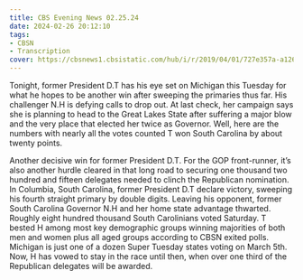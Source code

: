 ```yaml
---
title: CBS Evening News 02.25.24
date: 2024-02-26 20:12:10
tags:
- CBSN
- Transcription
cover: https://cbsnews1.cbsistatic.com/hub/i/r/2019/04/01/727e357a-a126-4138-a2c5-4d3222669d57/thumbnail/640x360/3ff2761028dc5c65cc4f07acd54bcd5c/cbsn2-logo-1920x1080.jpg
---
```

Tonight, former President D.T has his eye set on Michigan this Tuesday for what he hopes to be another win after sweeping the primaries thus far. His challenger N.H is defying calls to drop out. At last check, her campaign says she is planning to head to the Great Lakes State after suffering a major blow and the very place that elected her twice as Governor. Well, here are the numbers with nearly all the votes counted T won South Carolina by about twenty points. 

Another decisive win for former President D.T. For the GOP front-runner, it’s also another hurdle cleared in that long road to securing one thousand two hundred and fifteen delegates needed to clinch the Republican nomination. In Columbia, South Carolina, former President D.T declare victory, sweeping his fourth straight primary by double digits. Leaving his opponent, former South Carolina Governor N.H and her home state advantage thwarted. Roughly eight hundred thousand South Carolinians voted Saturday. T bested H among most key demographic groups winning majorities of both men and women plus all aged groups according to CBSN exited polls. Michigan is just one of a dozen Super Tuesday states voting on March 5th. Now, H has vowed to stay in the race until then, when over one third of the Republican delegates will be awarded. 
